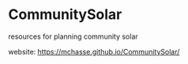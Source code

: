 # CommunitySolar
resources for planning community solar

website: https://mchasse.github.io/CommunitySolar/
